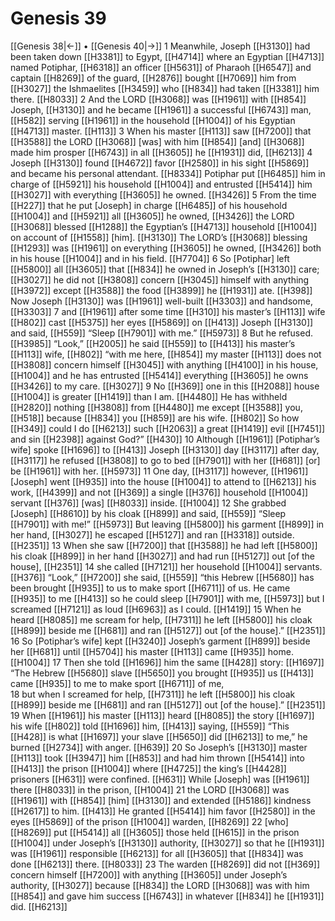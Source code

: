 # Genesis 39
[[Genesis 38|←]] • [[Genesis 40|→]]
1 Meanwhile, Joseph [[H3130]] had been taken down [[H3381]] to Egypt, [[H4714]] where an Egyptian [[H4713]] named Potiphar, [[H6318]] an officer [[H5631]] of Pharaoh [[H6547]] and captain [[H8269]] of the guard, [[H2876]] bought [[H7069]] him from [[H3027]] the Ishmaelites [[H3459]] who [[H834]] had taken [[H3381]] him there. [[H8033]] 
2 And the LORD [[H3068]] was [[H1961]] with [[H854]] Joseph, [[H3130]] and he became [[H1961]] a successful [[H6743]] man, [[H582]] serving [[H1961]] in the household [[H1004]] of his Egyptian [[H4713]] master. [[H113]] 
3 When his master [[H113]] saw [[H7200]] that [[H3588]] the LORD [[H3068]] [was] with him [[H854]] [and] [[H3068]] made him prosper [[H6743]] in all [[H3605]] he [[H1931]] did, [[H6213]] 
4 Joseph [[H3130]] found [[H4672]] favor [[H2580]] in his sight [[H5869]] and became his personal attendant. [[H8334]] Potiphar put [[H6485]] him in charge of [[H5921]] his household [[H1004]] and entrusted [[H5414]] him [[H3027]] with everything [[H3605]] he owned. [[H3426]] 
5 From the time [[H227]] that he put [Joseph] in charge [[H6485]] of his household [[H1004]] and [[H5921]] all [[H3605]] he owned, [[H3426]] the LORD [[H3068]] blessed [[H1288]] the Egyptian’s [[H4713]] household [[H1004]] on account of [[H1558]] [him]. [[H3130]] The LORD’s [[H3068]] blessing [[H1293]] was [[H1961]] on everything [[H3605]] he owned, [[H3426]] both in his house [[H1004]] and in his field. [[H7704]] 
6 So [Potiphar] left [[H5800]] all [[H3605]] that [[H834]] he owned  in Joseph’s [[H3130]] care; [[H3027]] he did not [[H3808]] concern [[H3045]] himself with anything [[H3972]] except [[H3588]] the food [[H3899]] he [[H1931]] ate. [[H398]] Now Joseph [[H3130]] was [[H1961]] well-built [[H3303]] and handsome, [[H3303]] 
7 and [[H1961]] after some time [[H310]] his master’s [[H113]] wife [[H802]] cast [[H5375]] her eyes [[H5869]] on [[H413]] Joseph [[H3130]] and said, [[H559]] “Sleep [[H7901]] with me.” [[H5973]] 
8 But he refused. [[H3985]] “Look,” [[H2005]] he said [[H559]] to [[H413]] his master’s [[H113]] wife, [[H802]] “with me here, [[H854]] my master [[H113]] does not [[H3808]] concern himself [[H3045]] with anything [[H4100]] in his house, [[H1004]] and he has entrusted [[H5414]] everything [[H3605]] he owns [[H3426]] to  my care. [[H3027]] 
9 No [[H369]] one in this [[H2088]] house [[H1004]] is greater [[H1419]] than I am. [[H4480]] He has withheld [[H2820]] nothing [[H3808]] from [[H4480]] me except [[H3588]] you, [[H518]] because [[H834]] you [[H859]] are his wife. [[H802]] So how [[H349]] could I do [[H6213]] such [[H2063]] a great [[H1419]] evil [[H7451]] and sin [[H2398]] against God?” [[H430]] 
10 Although [[H1961]] [Potiphar’s wife] spoke [[H1696]] to [[H413]] Joseph [[H3130]] day [[H3117]] after day, [[H3117]] he refused [[H3808]] to go to bed [[H7901]] with her [[H681]] [or] be [[H1961]] with her. [[H5973]] 
11 One day, [[H3117]] however, [[H1961]] [Joseph] went [[H935]] into the house [[H1004]] to attend to [[H6213]] his work, [[H4399]] and not [[H369]] a single [[H376]] household [[H1004]] servant [[H376]] [was] [[H8033]] inside. [[H1004]] 
12 She grabbed [Joseph] [[H8610]] by his cloak [[H899]] and said, [[H559]] “Sleep [[H7901]] with me!” [[H5973]] But leaving [[H5800]] his garment [[H899]] in her hand, [[H3027]] he escaped [[H5127]] and ran [[H3318]] outside. [[H2351]] 
13 When she saw [[H7200]] that [[H3588]] he had left [[H5800]] his cloak [[H899]] in her hand [[H3027]] and had run [[H5127]] out [of the house], [[H2351]] 
14 she called [[H7121]] her household [[H1004]] servants. [[H376]] “Look,” [[H7200]] she said, [[H559]] “this Hebrew [[H5680]] has been brought [[H935]] to us  to make sport [[H6711]] of us.  He came [[H935]] to me [[H413]] so he could sleep [[H7901]] with me, [[H5973]] but I screamed [[H7121]] as loud [[H6963]] as I could. [[H1419]] 
15 When he heard [[H8085]] me scream for help, [[H7311]] he left [[H5800]] his cloak [[H899]] beside me [[H681]] and ran [[H5127]] out [of the house].” [[H2351]] 
16 So [Potiphar’s wife] kept [[H3240]] Joseph’s garment [[H899]] beside her [[H681]] until [[H5704]] his master [[H113]] came [[H935]] home. [[H1004]] 
17 Then she told [[H1696]] him the same [[H428]] story: [[H1697]] “The Hebrew [[H5680]] slave [[H5650]] you brought [[H935]] us [[H413]] came [[H935]] to me  to make sport [[H6711]] of me,  
18 but when I screamed for help, [[H7311]] he left [[H5800]] his cloak [[H899]] beside me [[H681]] and ran [[H5127]] out [of the house].” [[H2351]] 
19 When [[H1961]] his master [[H113]] heard [[H8085]] the story [[H1697]] his wife [[H802]] told [[H1696]] him, [[H413]] saying, [[H559]] “This [[H428]] is what [[H1697]] your slave [[H5650]] did [[H6213]] to me,”  he burned [[H2734]] with anger. [[H639]] 
20 So Joseph’s [[H3130]] master [[H113]] took [[H3947]] him [[H853]] and had him thrown [[H5414]] into [[H413]] the prison [[H1004]] where [[H4725]] the king’s [[H4428]] prisoners [[H631]] were confined. [[H631]] While [Joseph] was [[H1961]] there [[H8033]] in the prison, [[H1004]] 
21 the LORD [[H3068]] was [[H1961]] with [[H854]] [him] [[H3130]] and extended [[H5186]] kindness [[H2617]] to him. [[H413]] He granted [[H5414]] him favor [[H2580]] in the eyes [[H5869]] of the prison [[H1004]] warden, [[H8269]] 
22 [who] [[H8269]] put [[H5414]] all [[H3605]] those held [[H615]] in the prison [[H1004]] under Joseph’s [[H3130]] authority, [[H3027]] so that he [[H1931]] was [[H1961]] responsible [[H6213]] for all [[H3605]] that [[H834]] was done [[H6213]] there. [[H8033]] 
23 The warden [[H8269]] did not [[H369]] concern himself [[H7200]] with anything [[H3605]] under Joseph’s authority, [[H3027]] because [[H834]] the LORD [[H3068]] was with him [[H854]] and gave him success [[H6743]] in whatever [[H834]] he [[H1931]] did. [[H6213]] 
